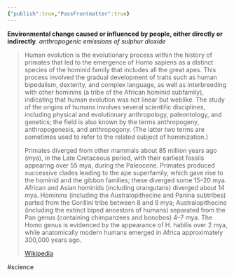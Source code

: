 ```yaml
---
{"publish":true,"PassFrontmatter":true}
---
```


**Environmental change caused or influenced by people, either directly or indirectly**.
*anthropogenic emissions of sulphur dioxide*


> Human evolution is the evolutionary process within the history of primates that led to the emergence of Homo sapiens as a distinct species of the hominid family that includes all the great apes. This process involved the gradual development of traits such as human bipedalism, dexterity, and complex language, as well as interbreeding with other hominins (a tribe of the African hominid subfamily), indicating that human evolution was not linear but weblike. The study of the origins of humans involves several scientific disciplines, including physical and evolutionary anthropology, paleontology, and genetics; the field is also known by the terms anthropogeny, anthropogenesis, and anthropogony. (The latter two terms are sometimes used to refer to the related subject of hominization.)
>
> Primates diverged from other mammals about 85 million years ago (mya), in the Late Cretaceous period, with their earliest fossils appearing over 55 mya, during the Paleocene. Primates produced successive clades leading to the ape superfamily, which gave rise to the hominid and the gibbon families; these diverged some 15–20 mya. African and Asian hominids (including orangutans) diverged about 14 mya. Hominins (including the Australopithecine and Panina subtribes) parted from the Gorillini tribe between 8 and 9 mya; Australopithecine (including the extinct biped ancestors of humans) separated from the Pan genus (containing chimpanzees and bonobos) 4–7 mya. The Homo genus is evidenced by the appearance of H. habilis over 2 mya, while anatomically modern humans emerged in Africa approximately 300,000 years ago.
>
> [Wikipedia](https://en.wikipedia.org/wiki/Human%20evolution)

#science 
